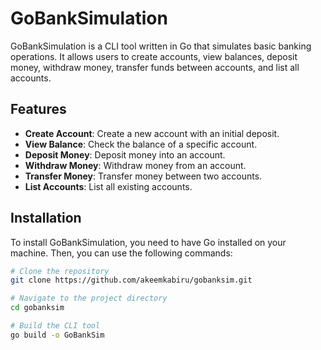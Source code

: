 # GoBankSimulation

GoBankSimulation is a CLI tool written in Go that simulates basic banking operations. It allows users to create accounts, view balances, deposit money, withdraw money, transfer funds between accounts, and list all accounts.

## Features

- **Create Account**: Create a new account with an initial deposit.
- **View Balance**: Check the balance of a specific account.
- **Deposit Money**: Deposit money into an account.
- **Withdraw Money**: Withdraw money from an account.
- **Transfer Money**: Transfer money between two accounts.
- **List Accounts**: List all existing accounts.

## Installation

To install GoBankSimulation, you need to have Go installed on your machine. Then, you can use the following commands:

```bash
# Clone the repository
git clone https://github.com/akeemkabiru/gobanksim.git

# Navigate to the project directory
cd gobanksim

# Build the CLI tool
go build -o GoBankSim
